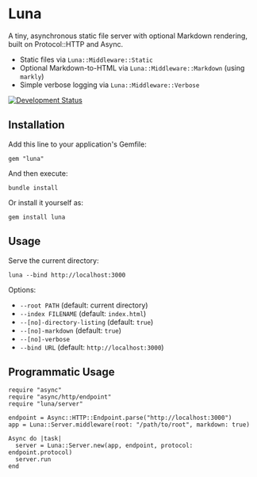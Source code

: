 # Luna

A tiny, asynchronous static file server with optional Markdown rendering, built on Protocol::HTTP and Async.

  - Static files via `Luna::Middleware::Static`
  - Optional Markdown-to-HTML via `Luna::Middleware::Markdown` (using `markly`)
  - Simple verbose logging via `Luna::Middleware::Verbose`

[![Development Status](https://github.com/socketry/luna/workflows/Test/badge.svg)](https://github.com/socketry/luna/actions?workflow=Test)

## Installation

Add this line to your application's Gemfile:

    gem "luna"

And then execute:

    bundle install

Or install it yourself as:

    gem install luna

## Usage

Serve the current directory:

    luna --bind http://localhost:3000

Options:

  - `--root PATH` (default: current directory)
  - `--index FILENAME` (default: `index.html`)
  - `--[no]-directory-listing` (default: `true`)
  - `--[no]-markdown` (default: `true`)
  - `--[no]-verbose`
  - `--bind URL` (default: `http://localhost:3000`)

## Programmatic Usage

    require "async"
    require "async/http/endpoint"
    require "luna/server"
    
    endpoint = Async::HTTP::Endpoint.parse("http://localhost:3000")
    app = Luna::Server.middleware(root: "/path/to/root", markdown: true)
    
    Async do |task|
      server = Luna::Server.new(app, endpoint, protocol: endpoint.protocol)
      server.run
    end
